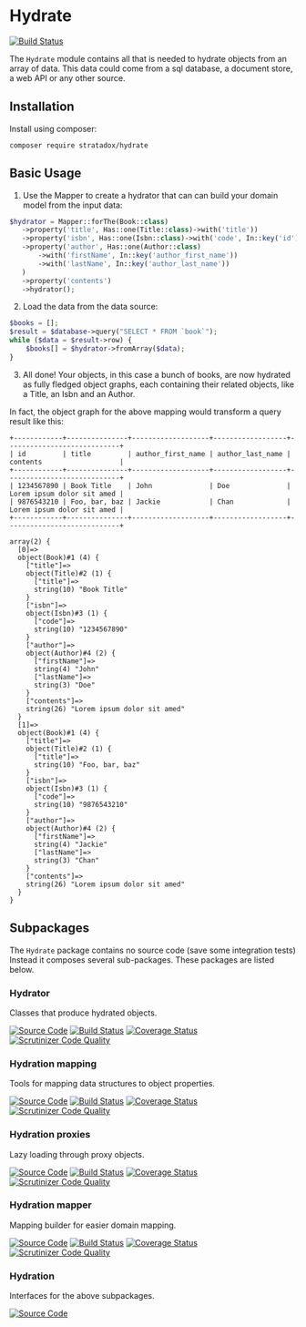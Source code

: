 # Hydrate

[![Build Status](https://travis-ci.org/Stratadox/Hydrate.svg?branch=master)](https://travis-ci.org/Stratadox/Hydrate)

The `Hydrate` module contains all that is needed to hydrate objects from an array
of data. This data could come from a sql database, a document store, a web API 
or any other source.

## Installation

Install using composer:

`composer require stratadox/hydrate`

## Basic Usage

1. Use the Mapper to create a hydrator that can can build your domain model from
the input data:

```php
$hydrator = Mapper::forThe(Book::class)
   ->property('title', Has::one(Title::class)->with('title'))
   ->property('isbn', Has::one(Isbn::class)->with('code', In::key('id'))
   ->property('author', Has::one(Author::class)
       ->with('firstName', In::key('author_first_name'))
       ->with('lastName', In::key('author_last_name'))
   )
   ->property('contents')
   ->hydrator();
```

2. Load the data from the data source:
```php
$books = [];
$result = $database->query("SELECT * FROM `book`");
while ($data = $result->row) {
    $books[] = $hydrator->fromArray($data);
}
```

3. All done! Your objects, in this case a bunch of books, are now hydrated as 
fully fledged object graphs, each containing their related objects, like a 
Title, an Isbn and an Author.

In fact, the object graph for the above mapping would transform a query result 
like this:
```
+------------+---------------+-------------------+------------------+----------------------------+
| id         | title         | author_first_name | author_last_name | contents                   |
+------------+---------------+-------------------+------------------+----------------------------+
| 1234567890 | Book Title    | John              | Doe              | Lorem ipsum dolor sit amed |
| 9876543210 | Foo, bar, baz | Jackie            | Chan             | Lorem ipsum dolor sit amed |
+------------+---------------+-------------------+------------------+----------------------------+
```

```
array(2) {
  [0]=>
  object(Book)#1 (4) {
    ["title"]=>
    object(Title)#2 (1) {
      ["title"]=>
      string(10) "Book Title"
    }
    ["isbn"]=>
    object(Isbn)#3 (1) {
      ["code"]=>
      string(10) "1234567890"
    }
    ["author"]=>
    object(Author)#4 (2) {
      ["firstName"]=>
      string(4) "John"
      ["lastName"]=>
      string(3) "Doe"
    }
    ["contents"]=>
    string(26) "Lorem ipsum dolor sit amed"
  }
  [1]=>
  object(Book)#1 (4) {
    ["title"]=>
    object(Title)#2 (1) {
      ["title"]=>
      string(10) "Foo, bar, baz"
    }
    ["isbn"]=>
    object(Isbn)#3 (1) {
      ["code"]=>
      string(10) "9876543210"
    }
    ["author"]=>
    object(Author)#4 (2) {
      ["firstName"]=>
      string(4) "Jackie"
      ["lastName"]=>
      string(3) "Chan"
    }
    ["contents"]=>
    string(26) "Lorem ipsum dolor sit amed"
  }
}

```


## Subpackages
The `Hydrate` package contains no source code (save some integration tests)
Instead it composes several sub-packages. These packages are listed below.

### Hydrator
Classes that produce hydrated objects.

[![Source Code](https://img.shields.io/badge/source-github-brightgreen.svg)](https://github.com/Stratadox/Hydrator)
[![Build Status](https://travis-ci.org/Stratadox/Hydrator.svg?branch=master)](https://travis-ci.org/Stratadox/Hydrator)
[![Coverage Status](https://coveralls.io/repos/github/Stratadox/Hydrator/badge.svg?branch=master)](https://coveralls.io/github/Stratadox/Hydrator?branch=master)
[![Scrutinizer Code Quality](https://scrutinizer-ci.com/g/Stratadox/Hydrator/badges/quality-score.png?b=master)](https://scrutinizer-ci.com/g/Stratadox/Hydrator/?branch=master)

### Hydration mapping
Tools for mapping data structures to object properties.

[![Source Code](https://img.shields.io/badge/source-github-brightgreen.svg)](https://github.com/Stratadox/HydrationMapping)
[![Build Status](https://travis-ci.org/Stratadox/HydrationMapping.svg?branch=master)](https://travis-ci.org/Stratadox/HydrationMapping)
[![Coverage Status](https://coveralls.io/repos/github/Stratadox/HydrationMapping/badge.svg?branch=master)](https://coveralls.io/github/Stratadox/HydrationMapping?branch=master)
[![Scrutinizer Code Quality](https://scrutinizer-ci.com/g/Stratadox/HydrationMapping/badges/quality-score.png?b=master)](https://scrutinizer-ci.com/g/Stratadox/HydrationMapping/?branch=master)

### Hydration proxies
Lazy loading through proxy objects.

[![Source Code](https://img.shields.io/badge/source-github-brightgreen.svg)](https://github.com/Stratadox/HydrationProxies)
[![Build Status](https://travis-ci.org/Stratadox/HydrationProxies.svg?branch=master)](https://travis-ci.org/Stratadox/HydrationProxies)
[![Coverage Status](https://coveralls.io/repos/github/Stratadox/HydrationProxies/badge.svg?branch=master)](https://coveralls.io/github/Stratadox/HydrationProxies?branch=master)
[![Scrutinizer Code Quality](https://scrutinizer-ci.com/g/Stratadox/HydrationProxies/badges/quality-score.png?b=master)](https://scrutinizer-ci.com/g/Stratadox/HydrationProxies/?branch=master)

### Hydration mapper
Mapping builder for easier domain mapping.

[![Source Code](https://img.shields.io/badge/source-github-brightgreen.svg)](https://github.com/Stratadox/HydrationMapper)
[![Build Status](https://travis-ci.org/Stratadox/HydrationMapper.svg?branch=master)](https://travis-ci.org/Stratadox/HydrationMapper)
[![Coverage Status](https://coveralls.io/repos/github/Stratadox/HydrationMapper/badge.svg?branch=master)](https://coveralls.io/github/Stratadox/HydrationMapper?branch=master)
[![Scrutinizer Code Quality](https://scrutinizer-ci.com/g/Stratadox/HydrationMapper/badges/quality-score.png?b=master)](https://scrutinizer-ci.com/g/Stratadox/HydrationMapper/?branch=master)

### Hydration 
Interfaces for the above subpackages.

[![Source Code](https://img.shields.io/badge/source-github-brightgreen.svg)](https://github.com/Stratadox/Hydration)
